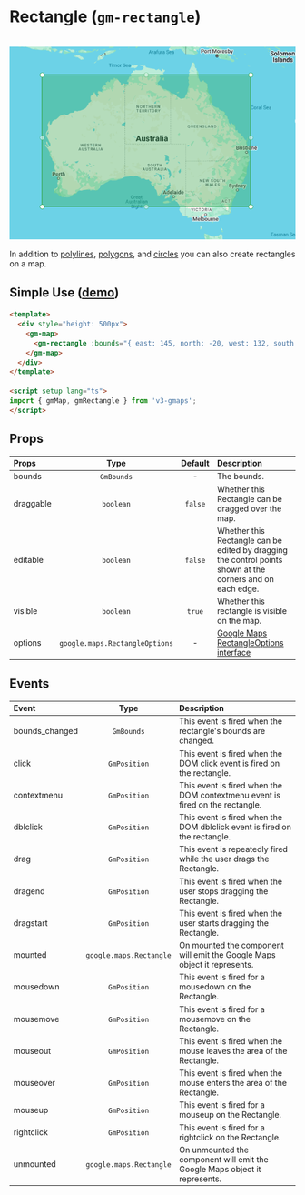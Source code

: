 # Rectangle (`gm-rectangle`)

<br />

<div class="v3-gmaps-screenshot">
  <img src="../img/rectangle.png">
  <p>In addition to <a href="./polyline">polylines</a>, <a href="./polygon">polygons</a>, and <a href="./circle">circles</a> you can also create rectangles on a map.</p>
</div>

## Simple Use ([demo](https://vue-bujcvu.stackblitz.io/shapes))

```html
<template>
  <div style="height: 500px">
    <gm-map>
      <gm-rectangle :bounds="{ east: 145, north: -20, west: 132, south: -27 }" />
    </gm-map>
  </div>
</template>

<script setup lang="ts">
import { gmMap, gmRectangle } from 'v3-gmaps';
</script>
```


## Props

| Props     |              Type              | Default | Description                                                                                                                              |
| :-------- | :----------------------------: | :-----: | :--------------------------------------------------------------------------------------------------------------------------------------- |
| bounds    |           `GmBounds`           |    -    | The bounds.                                                                                                                              |
| draggable |           `boolean`            | `false` | Whether this Rectangle can be dragged over the map.                                                                                      |
| editable  |           `boolean`            | `false` | Whether this Rectangle can be edited by dragging the control points shown at the corners and on each edge.                               |
| visible   |           `boolean`            | `true`  | Whether this rectangle is visible on the map.                                                                                            |
| options   | `google.maps.RectangleOptions` |    -    | [Google Maps RectangleOptions interface](https://developers.google.com/maps/documentation/javascript/reference/polygon#RectangleOptions) |

## Events

| Event          |          Type           | Description                                                                   |
| :------------- | :---------------------: | :---------------------------------------------------------------------------- |
| bounds_changed |       `GmBounds`        | This event is fired when the rectangle's bounds are changed.                  |
| click          |      `GmPosition`       | This event is fired when the DOM click event is fired on the rectangle.       |
| contextmenu    |      `GmPosition`       | This event is fired when the DOM contextmenu event is fired on the rectangle. |
| dblclick       |      `GmPosition`       | This event is fired when the DOM dblclick event is fired on the rectangle.    |
| drag           |      `GmPosition`       | This event is repeatedly fired while the user drags the Rectangle.            |
| dragend        |      `GmPosition`       | This event is fired when the user stops dragging the Rectangle.               |
| dragstart      |      `GmPosition`       | This event is fired when the user starts dragging the Rectangle.              |
| mounted        | `google.maps.Rectangle` | On mounted the component will emit the Google Maps object it represents.      |
| mousedown      |      `GmPosition`       | This event is fired for a mousedown on the Rectangle.                         |
| mousemove      |      `GmPosition`       | This event is fired for a mousemove on the Rectangle.                         |
| mouseout       |      `GmPosition`       | This event is fired when the mouse leaves the area of the Rectangle.          |
| mouseover      |      `GmPosition`       | This event is fired when the mouse enters the area of the Rectangle.          |
| mouseup        |      `GmPosition`       | This event is fired for a mouseup on the Rectangle.                           |
| rightclick     |      `GmPosition`       | This event is fired for a rightclick on the Rectangle.                        |
| unmounted      | `google.maps.Rectangle` | On unmounted the component will emit the Google Maps object it represents.    |
